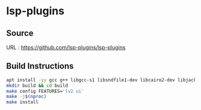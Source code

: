 # lsp-plugins

## Source
URL : https://github.com/lsp-plugins/lsp-plugins

## Build Instructions
```sh
apt install -yy gcc g++ libgcc-s1 libsndfile1-dev libcairo2-dev libjack-jackd2-dev libgl-dev
mkdir build && cd build
make config FEATURES='lv2 ui'
make -j$(nproc)
make install
```

